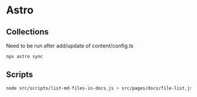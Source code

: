 # Astro

## Collections
Need to be run after add/update of content/config.ts
```sh
npx astro sync
```

## Scripts
```sh
node src/scripts/list-md-files-in-docs.js > src/pages/docs/file-list.json
```
